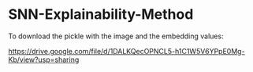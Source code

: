 # SNN-Explainability-Method


To download the pickle with the image and the embedding values:

https://drive.google.com/file/d/1DALKQecOPNCL5-h1C1W5V6YPpE0Mg-Kb/view?usp=sharing

